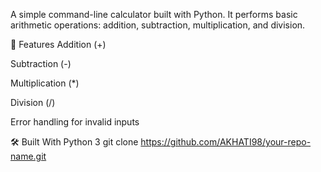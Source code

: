 A simple command-line calculator built with Python. It performs basic arithmetic operations: addition, subtraction, multiplication, and division.

🚀 Features
Addition (+)

Subtraction (-)

Multiplication (*)

Division (/)

Error handling for invalid inputs

🛠️ Built With
Python 3
git clone https://github.com/AKHATI98/your-repo-name.git

